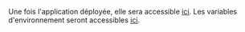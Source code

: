 Une fois l'application déployée, elle sera accessible [ici]({{webApplicationUrl}}).
Les variables d'environnement seront accessibles [ici](https://dashboard.scalingo.com/apps/osc-fr1/pix-lcms-review-pr{{pullRequestId}}/environment).
